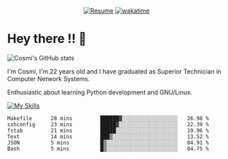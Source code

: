 
<div align="center">

[![Resume](https://img.shields.io/badge/Website-Porfolio-blue)](http://cnicolau.com) 
[![wakatime](https://wakatime.com/badge/user/5e7e21d4-152f-41d6-bf86-d6c288282185.svg)](https://wakatime.com/@5e7e21d4-152f-41d6-bf86-d6c288282185)

</div>

# Hey there !! :wave:

![Cosmi's GitHub stats](https://github-readme-stats.vercel.app/api?username=cosmi310599&show_icons=true&theme=apprentice)

I'm Cosmi, I'm 22 years old and I have graduated as Superior Technician in Computer Network Systems.

Enthusiastic about learning Python development and GNU/Linux.


[![My Skills](https://skillicons.dev/icons?i=ansible,aws,bash,linux,vim,docker,vscode,postgres,py,powershell,wordpress,git,gitlab,stackoverflow,html)](https://skillicons.dev)


<!--START_SECTION:waka-->

```text
Makefile      28 mins         ██████▓░░░░░░░░░░░░░░░░░░   26.98 %
sshconfig     23 mins         █████▓░░░░░░░░░░░░░░░░░░░   22.39 %
fstab         21 mins         █████░░░░░░░░░░░░░░░░░░░░   19.96 %
Text          14 mins         ███▒░░░░░░░░░░░░░░░░░░░░░   13.52 %
JSON          5 mins          █▒░░░░░░░░░░░░░░░░░░░░░░░   04.91 %
Bash          5 mins          █▒░░░░░░░░░░░░░░░░░░░░░░░   04.75 %
```

<!--END_SECTION:waka--> 



